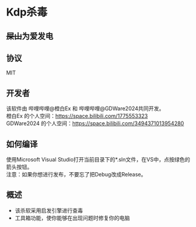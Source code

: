 # Kdp杀毒
## ~~屎山~~**为爱发电**
## 协议
MIT
## 开发者
该软件由 哔哩哔哩@橙白Ex 和 哔哩哔哩@GDWare2024共同开发。  
橙白Ex 的个人空间：https://space.bilibili.com/1775553323  
GDWare2024 的个人空间：https://space.bilibili.com/3494371013954280  
## 如何编译
使用Microsoft Visual Studio打开当前目录下的*.sln文件，在VS中，点按绿色的箭头按钮。  
注意：如果你想进行发布，不要忘了把Debug改成Release。
## 概述
+ 该杀软采用启发引擎进行查毒
+ 工具箱功能，使你能够在出现问题时修复你的电脑
